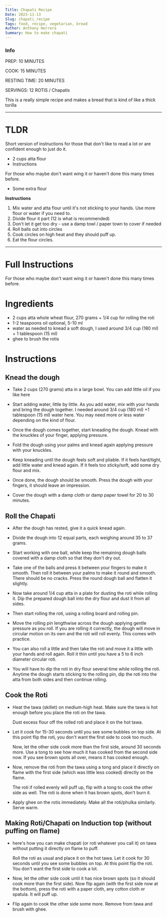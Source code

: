 ```yaml
---
Title: Chapati Recipe
Date: 2023-11-13
Slug: chapati_recipe
Tags: food, recipe, vegetarian, bread
Author: Anthony Herrera
Summary: How to make chapati
---
```


### Info

PREP: 10 MINUTES

COOK: 15 MINUTES

RESTING TIME: 20 MINUTES

SERVINGS: 12 ROTIS / Chapatis

This is a really simple recipe and makes a bread that is kind of like a thick torilla

---

# TLDR

Short version of instructions for those that don't like to read a lot or are confident enough to just do it.

* 2 cups atta flour
* Instructions 

For those who maybe don't want wing it or haven't done this many times before.
* Some extra flour

**Instructions**

1. Mix water and atta flour until it's not sticking to your hands. Use more flour or water if you need to.
2. Divide flour it part (12 is what is recommended)
3. Don't let it get too dry - use a damp towl / paper town to cover if needed
4. Roll balls out into circles
5. Cook circles on high heat and they should puff up.
6. Eat the flour circles.


--- 

# Full Instructions 

For those who maybe don't want wing it or haven't done this many times before.

# Ingredients

* 2 cups atta whole wheat flour, 270 grams + 1/4 cup for rolling the roti
* 1-2 teaspoons oil optional, 5-10 ml
* water as needed to knead a soft dough, I used around 3/4 cup (180 ml) + 1 tablespoon (15 ml)
* ghee to brush the rotis

# Instructions

## Knead the dough

- Take 2 cups (270 grams) atta in a large bowl.  You can add little oil if you like here
    
- Start adding water, little by little. As you add water, mix with your hands and bring the dough together. I needed around 3/4 cup (180 ml) +1 tablespoon (15 ml) water here. You may need more or less water depending on the kind of flour.
    
- Once the dough comes together, start kneading the dough. Knead with the knuckles of your finger, applying pressure.
    
- Fold the dough using your palms and knead again applying pressure with your knuckles.
    
- Keep kneading until the dough feels soft and pliable. If it feels hard/tight, add little water and knead again. If it feels too sticky/soft, add some dry flour and mix.
    
- Once done, the dough should be smooth. Press the dough with your fingers, it should leave an impression.
    
- Cover the dough with a damp cloth or damp paper towel for 20 to 30 minutes.
    

## Roll the Chapati 

- After the dough has rested, give it a quick knead again.
    
- Divide the dough into 12 equal parts, each weighing around 35 to 37 grams.
    
- Start working with one ball, while keep the remaining dough balls covered with a damp cloth so that they don't dry out.
    
- Take one of the balls and press it between your fingers to make it smooth. Then roll it between your palms to make it round and smooth. There should be no cracks. Press the round dough ball and flatten it slightly.
    
- Now take around 1/4 cup atta in a plate for dusting the roti while rolling it. Dip the prepared dough ball into the dry flour and dust it from all sides.
    
- Then start rolling the roti, using a rolling board and rolling pin.
    
- Move the rolling pin lengthwise across the dough applying gentle pressure as you roll. If you are rolling it correctly, the dough will move in circular motion on its own and the roti will roll evenly. This comes with practice.
    
- You can also roll a little and then take the roti and move it a little with your hands and roll again. Roll it thin until you have a 5 to 6 inch diameter circular roti.
    
- You will have to dip the roti in dry flour several time while rolling the roti. Anytime the dough starts sticking to the rolling pin, dip the roti into the atta from both sides and then continue rolling.
    

## Cook the Roti

- Heat the tawa (skillet) on medium-high heat. Make sure the tawa is hot enough before you place the roti on the tawa.
    
    Dust excess flour off the rolled roti and place it on the hot tawa.
    
- Let it cook for 15-30 seconds until you see some bubbles on top side. At this point flip the roti, you don't want the first side to cook too much.
    
    Now, let the other side cook more than the first side, around 30 seconds more. Use a tong to see how much it has cooked from the second side now. If you see brown spots all over, means it has cooked enough.
    
- Now, remove the roti from the tawa using a tong and place it directly on flame with the first side (which was little less cooked) directly on the flame.
    
    The roti if rolled evenly will puff up, flip with a tong to cook the other side as well. The roti is done when it has brown spots, don't burn it.
    
- Apply ghee on the rotis immediately. Make all the roti/phulka similarly. Serve warm.
    

## Making Roti/Chapati on Induction top (without puffing on flame)

- here's how you can make chapati (or roti whatever you call it) on tawa without putting it directly on flame to puff.
    
    Roll the roti as usual and place it on the hot tawa. Let it cook for 30 seconds until you see some bubbles on top. At this point flip the roti. You don't want the first side to cook a lot.
    
- Now, let the other side cook until it has nice brown spots (so it should cook more than the first side). Now flip again (with the first side now at the bottom), press the roti with a paper cloth, any cotton cloth or spatula. It will puff up.
    
- Flip again to cook the other side some more. Remove from tawa and brush with ghee.

